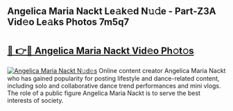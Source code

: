 ## Angelica Maria Nackt Le𝚊k𝚎d N𝚞𝚍e - Part-Z3A Vid𝚎o Le𝚊ks Photos 7m5q7

# <h2><a href="http://fb0beq.evod.top/?m=Angelica+Maria+Nackt">🔗 👉🔴 Angelica Maria Nackt Vid𝚎o Ph𝚘t𝚘s</a></h2>

[![Angelica Maria Nackt N𝚞d𝚎s](https://i.imgur.com/8V9OHl7.gif)](http://fb0beq.evod.top/?m=Angelica+Maria+Nackt)
Online content creator Angelica Maria Nackt who has gained popularity for posting lifestyle and dance-related content, including solo and collaborative dance trend performances and mini vlogs. The role of a public figure Angelica Maria Nackt is to serve the best interests of society. 
